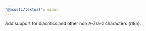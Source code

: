 ```yaml
---
'@acusti/textual': minor
---
```


Add support for diacritics and other non A-Z/a-z characters (i18n).
